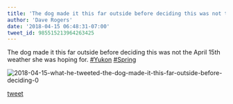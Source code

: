 ```yaml
---
title: 'The dog made it this far outside before deciding this was not the April 15th...'
author: 'Dave Rogers'
date: '2018-04-15 06:48:31-07:00'
tweet_id: 985515213964263425
---
```

The dog made it this far outside before deciding this was not the April 15th weather she was hoping for. [#Yukon](https://twitter.com/hashtag/yukon) [#Spring](https://twitter.com/hashtag/spring)

![2018-04-15-what-he-tweeted-the-dog-made-it-this-far-outside-before-deciding-0](/heap/2018-04-15-what-he-tweeted-the-dog-made-it-this-far-outside-before-deciding-0.jpg)

[tweet](https://twitter.com/yukondude/status/985515213964263425)